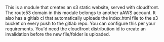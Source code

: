 This is a module that creates an s3 static website, served with cloudfront. The route53 domain in this module belongs to another aAWS account. It also has a gitlab ci that automatically uploads the index.html file to the s3 bucket on every push to the gitlab repo. You can configure this per your requirements. You'd need the cloudfront distribution id to create an invalidation before the new file/folder is uploaded.